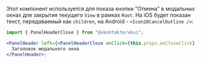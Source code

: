 Этот компонент используется для показа кнопки "Отмена" в модальных окнах для закрытия текущего `View` в рамках `Root`. На iOS будет показан текст, передаваемый как `children`, на Android - `<Icon28CancelOutline />`:

```jsx static
import { PanelHeaderClose } from "@vkontakte/vkui";

<PanelHeader left={<PanelHeaderClose onClick={this.props.onCloseClick} />}>
  Заголовок модального окна
</PanelHeader>;
```
